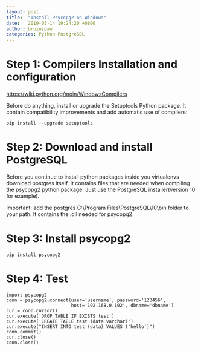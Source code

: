 ```yaml
---
layout: post
title:  "Install Psycopg2 on Windows"
date:   2019-05-14 19:24:20 +0800
author: bruinspaw
categories: Python PostgreSQL
---
```


# Step 1: Compilers Installation and configuration

https://wiki.python.org/moin/WindowsCompilers

Before do anything, install or upgrade the Setuptools Python package. It contain compatibility improvements and add automatic use of compilers:
```
pip install --upgrade setuptools
```

# Step 2: Download and install PostgreSQL

Before you continue to install python packages inside you virtualenvs download postgres itself. It contains files that are needed when compiling the psycopg2 python package. Just use the PostgreSQL installer(version 10 for example).

Important: add the postgres C:\Program Files\PostgreSQL\10\bin folder to your path. It contains the .dll needed for psycopg2.

# Step 3: Install psycopg2

```
pip install psycopg2
```

# Step 4: Test

```
import psycopg2
conn = psycopg2.connect(user='username', password='123456',
                        host='192.168.0.102', dbname='dbname')
cur = conn.cursor()
cur.execute('DROP TABLE IF EXISTS test')
cur.execute('CREATE TABLE test (data varchar)')
cur.execute("INSERT INTO test (data) VALUES ('hello')")
conn.commit()
cur.close()
conn.close()
```

